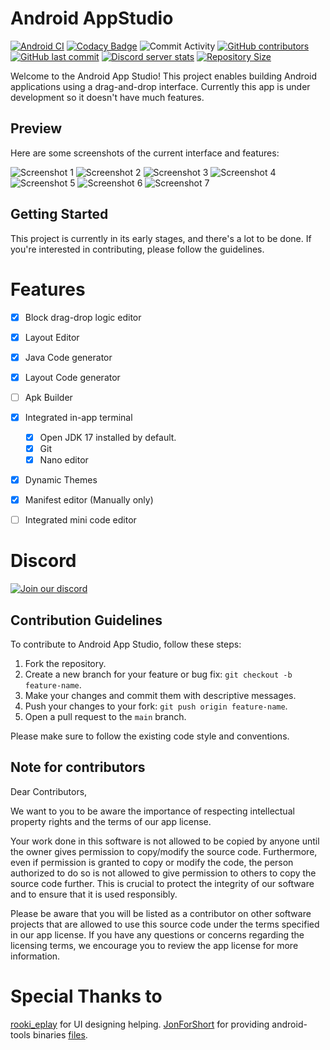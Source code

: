 # Android AppStudio

[![Android CI](https://github.com/Innovative-CST/AndroidAppStudio/actions/workflows/android.yml/badge.svg)](https://github.com/Innovative-CST/AndroidAppStudio/actions/workflows/android.yml)
[![Codacy Badge](https://app.codacy.com/project/badge/Grade/94a4082a551c496cae031bcdb6f2040d)](https://codacy.com/gh/Innovative-CST/AndroidAppStudio/dashboard)
![Commit Activity](https://img.shields.io/github/commit-activity/m/TS-Code-Editor/AndroidAppStudio)
[![GitHub contributors](https://img.shields.io/github/contributors/TS-Code-Editor/AndroidAppStudio)](https://github.com/Innovative-CST/AndroidAppStudio/graphs/contributors)
[![GitHub last commit](https://img.shields.io/github/last-commit/TS-Code-Editor/AndroidAppStudio)](https://github.com/Innovative-CST/AndroidAppStudio/commits/)
[![Discord server stats](https://img.shields.io/discord/1069271293150625853)](http://discord.gg/RM5qaZs4kd)
[![Repository Size](https://img.shields.io/github/repo-size/TS-Code-Editor/AndroidAppStudio)](https://github.com/Innovative-CST/AndroidAppStudio)

Welcome to the Android App Studio! This project enables building Android applications using a drag-and-drop interface.
Currently this app is under development so it doesn't have much features.

## Preview

Here are some screenshots of the current interface and features:

![Screenshot 1](assets/screenshots/screenshot1.png)
![Screenshot 2](assets/screenshots/screenshot2.png)
![Screenshot 3](assets/screenshots/screenshot3.png)
![Screenshot 4](assets/screenshots/screenshot4.png)
![Screenshot 5](assets/screenshots/screenshot5.png)
![Screenshot 6](assets/screenshots/screenshot6.png)
![Screenshot 7](assets/screenshots/screenshot7.png)

## Getting Started

This project is currently in its early stages, and there's a lot to be done. If you're interested in contributing, please follow the guidelines.

# Features
- [x] Block drag-drop logic editor
- [x] Layout Editor
- [x] Java Code generator
- [x] Layout Code generator
- [ ] Apk Builder
- [x] Integrated in-app terminal
  - [x] Open JDK 17 installed by default.
  - [x] Git
  - [x] Nano editor
- [x] Dynamic Themes
- [x] Manifest editor (Manually only)
- [ ] Integrated mini code editor


# Discord
[![Join our discord](https://invidget.switchblade.xyz/RM5qaZs4kd)](https://discord.gg/RM5qaZs4kd)

## Contribution Guidelines

To contribute to Android App Studio, follow these steps:

1. Fork the repository.
2. Create a new branch for your feature or bug fix: `git checkout -b feature-name`.
3. Make your changes and commit them with descriptive messages.
4. Push your changes to your fork: `git push origin feature-name`.
5. Open a pull request to the `main` branch.

Please make sure to follow the existing code style and conventions.

## Note for contributors

Dear Contributors,

We want to you to be aware the importance of respecting intellectual property rights and the terms of our app license.

Your work done in this software is not allowed to be copied by anyone until the owner gives permission to copy/modify the source code. Furthermore, even if permission is granted to copy or modify the code, the person authorized to do so is not allowed to give permission to others to copy the source code further. This is crucial to protect the integrity of our software and to ensure that it is used responsibly.

Please be aware that you will be listed as a contributor on other software projects that are allowed to use this source code under the terms specified in our app license. If you have any questions or concerns regarding the licensing terms, we encourage you to review the app license for more information.

# Special Thanks to
[rooki_eplay](https://www.instagram.com/rooki_eplay) for UI designing helping.
[JonForShort](https://github.com/JonForShort) for providing android-tools binaries [files](https://github.com/JonForShort/android-tools).